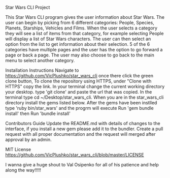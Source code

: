 Star Wars CLI Project

This Star Wars CLI program gives the user information about Star Wars. The user can begin by picking from 6 different categories: People, Species, Planets, Starships, Vehicles and Films. When the user selects a category they will see a list of items from that category, for example selecting People will display a list of Star Wars characters. The user can then select an option from the list to get information about their selection. 5 of the 6 categories have multiple pages and the user has the option to go forward a page or back a page. The user may also choose to go back to the main menu to select another category. 

Installation Instructions
Navigate to https://github.com/VicPlushko/star_wars_cli once there click the green clone button, To clone the repository using HTTPS, under "Clone with HTTPS" copy the link. In your terminal change the current working directory your desktop. type 'git clone' and paste the url that was copied. In the terminal type cd ~/Desktop/star_wars_cli. When you are in the star_wars_cli directory install the gems listed below. After the gems have been instlled type 'ruby bin/star_wars' and the progrm will execute
Run 'gem bundle install'
       then
Run 'bundle install'

Contributors Guide
Update the README.md with details of changes to the interface, if you install a new gem please add it to the bundler.
Create a pull request with all proper documentation and the request will merged after approval by an admin.


MIT License
https://github.com/VicPlushko/star_wars_cli/blob/master/LICENSE

I wanna give a huge shout to Val Osipenko for all of his patience and help along the way!!!!!